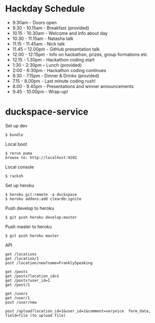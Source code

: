 Hackday Schedule
================

* 9.30am - Doors open
* 9.30 - 10.15am - Breakfast (provided)
* 10.15 - 10.30am - Welcome and info about day
* 10.30 - 11.15am - Natasha talk
* 11.15 - 11.45am - Nick talk
* 11.45 – 12.00pm - GitHub presentation talk
* 12.00 - 12:15pm - Info on hackathon, prizes, group formations etc
* 12.15 - 1.30pm - Hackathon coding start
* 1:30 - 2:30pm – Lunch (provided)
* 2:00 - 6:30pm - Hackathon coding continues
* 6.30 - 7.15pm - Dinner & Drinks (provided)
* 7.15 - 8.00pm - Last minute coding rush!
* 8.00 - 9.45pm - Presentations and winner announcements
* 9.45 - 10.00pm - Wrap-up!

duckspace-service
=================

Set up dev

    $ bundle

Local boot

    $ rerun puma
    browse to: http://localhost:9292

Local console

    $ racksh

Set up heroku

    $ heroku git:remote -a duckspace
    $ heroku addons:add cleardb:ignite

Push develop to heroku

    $ git push heroku develop:master

Push master to heroku

    $ git push heroku master

API

    get /locations
    get /location/1
    post /location/new?name=FranklySpeaking

    get /posts
    get /posts?location_id=1
    get /posts?user_id=1
    get /post/1

    get /users
    get /user/1
    post /user/new

    post /upload?location_id=1&user_id=1&comment=verynice  form_data, field=file (to upload file)
